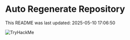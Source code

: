 # Auto Regenerate Repository

This README was last updated: 2025-05-10 17:06:50

 ![TryHackMe](https://tryhackme.com/badge/533634)